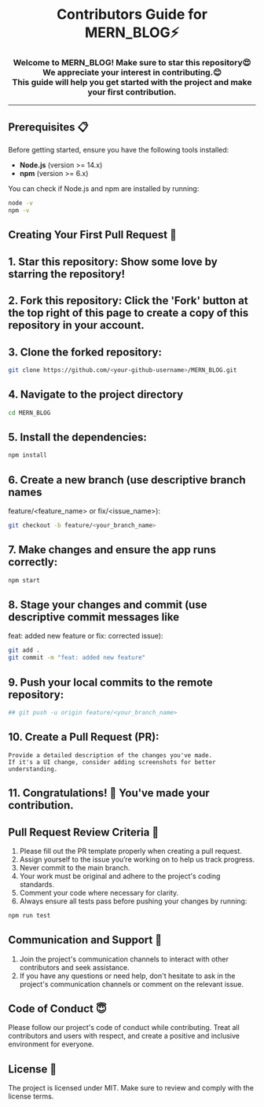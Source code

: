 <h1 align="center">Contributors Guide for MERN_BLOG⚡</h1>
<h3 align="center">Welcome to MERN_BLOG! Make sure to star this repository😍<br>We appreciate your interest in contributing.😊 <br>This guide will help you get started with the project and make your first contribution.</h3>

---

## Prerequisites 📋

Before getting started, ensure you have the following tools installed:

- **Node.js** (version >= 14.x)
- **npm** (version >= 6.x)

You can check if Node.js and npm are installed by running:
```bash
node -v
npm -v
```
## Creating Your First Pull Request 🌟
## 1. Star this repository: Show some love by starring the repository!
## 2. Fork this repository: Click the 'Fork' button at the top right of this page to create a copy of this repository in your account.
## 3. Clone the forked repository:

```bash
git clone https://github.com/<your-github-username>/MERN_BLOG.git
```

## 4. Navigate to the project directory

```bash
cd MERN_BLOG
```
## 5. Install the dependencies:
```bash
npm install
```
## 6. Create a new branch (use descriptive branch names
   feature/<feature_name> or fix/<issue_name>):
```bash
git checkout -b feature/<your_branch_name>
```

## 7. Make changes and ensure the app runs correctly:
```bash
npm start
```
## 8. Stage your changes and commit (use descriptive commit messages like
   feat: added new feature or fix: corrected issue):
```bash
git add .
git commit -m "feat: added new feature"
```
## 9. Push your local commits to the remote repository:
```bash
## git push -u origin feature/<your_branch_name>
```
## 10. Create a Pull Request (PR):
    Provide a detailed description of the changes you've made.
    If it's a UI change, consider adding screenshots for better understanding.
## 11. Congratulations! 🎉 You've made your contribution.

## Pull Request Review Criteria 🧲

1. Please fill out the PR template properly when creating a pull request.
2. Assign yourself to the issue you’re working on to help us track progress.
3. Never commit to the main branch.
4. Your work must be original and adhere to the project's coding standards.
5. Comment your code where necessary for clarity.
6. Always ensure all tests pass before pushing your changes by running:
```bash
npm run test
```

## Communication and Support 💬
1. Join the project's communication channels to interact with other contributors and seek assistance.
2. If you have any questions or need help, don't hesitate to ask in the project's communication channels or comment on the relevant issue.

## Code of Conduct 😇
Please follow our project's code of conduct while contributing. Treat all contributors and users with respect, and create a positive and inclusive environment for everyone.

## License 📄
The project is licensed under MIT. Make sure to review and comply with the license terms.
